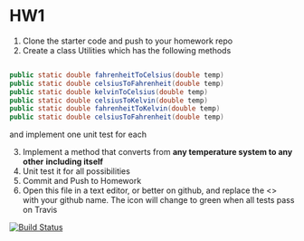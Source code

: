 # HW1

1. Clone the starter code and push to your homework repo
2. Create a class Utilities which has the following methods

```java

public static double fahrenheitToCelsius(double temp)
public static double celsiusToFahrenheit(double temp)
public static double kelvinToCelsius(double temp)
public static double celsiusToKelvin(double temp) 
public static double fahrenheitToKelvin(double temp) 
public static double celsiusToFahrenheit(double temp)

```
and implement one unit test for each


3. Implement a method that converts from __any temperature system to any other__ **including itself**
4. Unit test it for all possibilities
5. Commit and Push to Homework
6. Open this file in a text editor, or better on github, and replace the <> with your github name. The icon will change to green when all tests pass on Travis

[![Build Status](https://travis-ci.org/MCO364-1/hw1-yonirobinson1.svg?branch=master)](https://travis-ci.org/MCO364-1/hw1-yonirobinson1)
